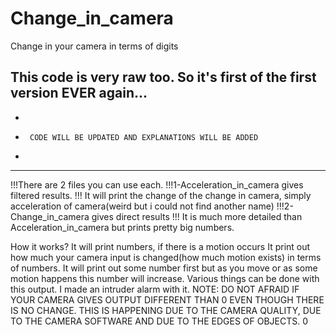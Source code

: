 # Change_in_camera
Change in your camera in terms of digits

This code is very raw too.
So it's first of the first version EVER again... 
--------------------------------------------------------
-
-      CODE WILL BE UPDATED AND EXPLANATIONS WILL BE ADDED
-      
-----------------------------------------------------------      

!!!There are 2 files you can use each. 
!!!1-Acceleration_in_camera gives filtered results.
!!! It will print the change of the change in camera, simply acceleration of camera(weird but i could not find another name)
!!!2-Change_in_camera gives direct results
!!! It is much more detailed than Acceleration_in_camera but prints pretty big numbers.

How it works?
It will print numbers, if there is a motion occurs
It print out how much your camera input is changed(how much motion exists) in terms of numbers. 
It will print out some number first but as you move or as some motion happens this number will increase.
Various things can be done with this output. I made an intruder alarm with it.
NOTE: DO NOT AFRAID IF YOUR CAMERA GIVES OUTPUT DIFFERENT THAN 0 EVEN THOUGH THERE IS NO CHANGE. THIS IS HAPPENING DUE TO THE CAMERA QUALITY, DUE TO THE CAMERA SOFTWARE AND DUE TO THE EDGES OF OBJECTS.
0
